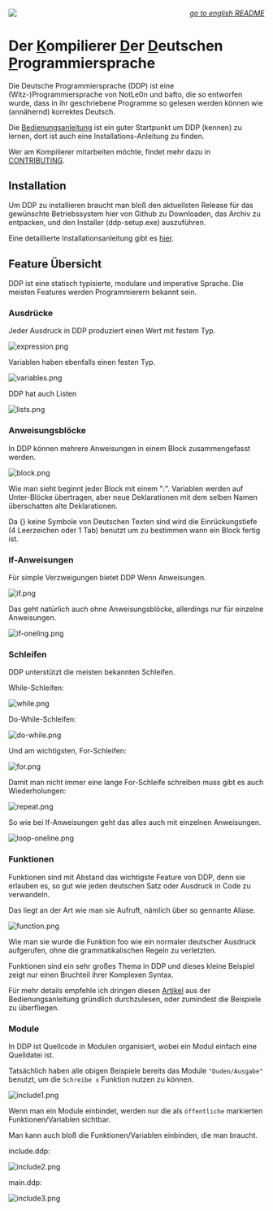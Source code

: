 <div>
  <img align="left" src="https://github.com/DDP-Projekt/Kompilierer/actions/workflows/build_and_test.yml/badge.svg?branch=master">
  <h6 align="right"> <a href="README-en.md"> go to english README</a></h6>
</div>
<h1>Der <ins>K</ins>ompilierer <ins>D</ins>er <ins>D</ins>eutschen <ins>P</ins>rogrammiersprache</h1>

Die Deutsche Programmiersprache (DDP) ist eine (Witz-)Programmiersprache von NotLe0n und bafto, die so entworfen wurde, dass in ihr geschriebene Programme so gelesen werden können wie (annähernd) korrektes Deutsch.

Die [Bedienungsanleitung](https://ddp-projekt.github.io/Bedienungsanleitung/?p=Startseite&lang=DE) ist ein guter Startpunkt um DDP (kennen) zu lernen, dort ist auch eine Installations-Anleitung zu finden.

Wer am Kompilierer mitarbeiten möchte, findet mehr dazu in [CONTRIBUTING](CONTRIBUTING.md).

## Installation

Um DDP zu installieren braucht man bloß den aktuellsten Release für das gewünschte Betriebssystem hier von Github zu Downloaden, 
das Archiv zu entpacken, und den Installer (ddp-setup.exe) auszuführen.

Eine detaillierte Installationsanleitung gibt es [hier](https://ddp-projekt.github.io/Bedienungsanleitung/?p=/Einstieg&lang=DE).

## Feature Übersicht

DDP ist eine statisch typisierte, modulare und imperative Sprache.
Die meisten Features werden Programmierern bekannt sein.

### Ausdrücke

Jeder Ausdruck in DDP produziert einen Wert mit festem Typ.

![expression.png](img/expression.png)

Variablen haben ebenfalls einen festen Typ.

![variables.png](img/variables.png)

DDP hat auch Listen

![lists.png](img/lists.png)

### Anweisungsblöcke

In DDP können mehrere Anweisungen in einem Block zusammengefasst werden.

![block.png](img/block.png)

Wie man sieht beginnt jeder Block mit einem ":".
Variablen werden auf Unter-Blöcke übertragen, aber
neue Deklarationen mit dem selben Namen überschatten
alte Deklarationen.

Da {} keine Symbole von Deutschen Texten sind wird die
Einrückungstiefe (4 Leerzeichen oder 1 Tab) benutzt
um zu bestimmen wann ein Block fertig ist.

### If-Anweisungen

Für simple Verzweigungen bietet DDP Wenn Anweisungen.

![if.png](img/if.png)

Das geht natürlich auch ohne Anweisungsblöcke, allerdings nur
für einzelne Anweisungen.

![if-oneling.png](img/if-oneline.png)

### Schleifen

DDP unterstützt die meisten bekannten Schleifen.

While-Schleifen:

![while.png](img/while.png)

Do-While-Schleifen:

![do-while.png](img/do-while.png)

Und am wichtigsten, For-Schleifen:

![for.png](img/for.png)

Damit man nicht immer eine lange For-Schleife schreiben muss
gibt es auch Wiederholungen:

![repeat.png](img/repeat.png)

So wie bei If-Anweisungen geht das alles auch mit einzelnen
Anweisungen.

![loop-oneline.png](img/loop-oneline.png)

### Funktionen

Funktionen sind mit Abstand das wichtigste Feature von DDP,
denn sie erlauben es, so gut wie jeden deutschen Satz oder Ausdruck in Code zu verwandeln.

Das liegt an der Art wie man sie Aufruft, nämlich über so gennante Aliase.

![function.png](img/function.png)

Wie man sie wurde die Funktion foo wie ein normaler deutscher Ausdruck aufgerufen, ohne die grammatikalischen Regeln zu verletzten.

Funktionen sind ein sehr großes Thema in DDP und dieses kleine Beispiel zeigt nur einen Bruchteil ihrer Komplexen Syntax.

Für mehr details empfehle ich dringen diesen [Artikel](https://ddp-projekt.github.io/Bedienungsanleitung/?p=Programmierung/Funktionen&lang=DE) aus der Bedienungsanleitung gründlich durchzulesen, oder zumindest die Beispiele zu überfliegen.

### Module

In DDP ist Quellcode in Modulen organisiert, wobei
ein Modul einfach eine Quelldatei ist.

Tatsächlich haben alle obigen Beispiele bereits das Module
`"Duden/Ausgabe"` benutzt, um die `Schreibe x` Funktion nutzen zu können.

![include1.png](img/include1.png)

Wenn man ein Module einbindet, werden nur die als `öffentliche` markierten Funktionen/Variablen sichtbar.

Man kann auch bloß die Funktionen/Variablen einbinden, die man braucht.

include.ddp:

![include2.png](img/include2.png)

main.ddp:

![include3.png](img/include3.png)